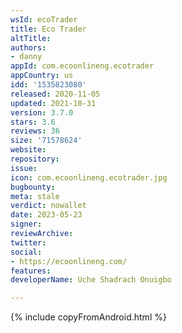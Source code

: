 ```yaml
---
wsId: ecoTrader
title: Eco Trader
altTitle: 
authors:
- danny
appId: com.ecoonlineng.ecotrader
appCountry: us
idd: '1535823080'
released: 2020-11-05
updated: 2021-10-31
version: 3.7.0
stars: 3.6
reviews: 36
size: '71578624'
website: 
repository: 
issue: 
icon: com.ecoonlineng.ecotrader.jpg
bugbounty: 
meta: stale
verdict: nowallet
date: 2023-05-23
signer: 
reviewArchive: 
twitter: 
social:
- https://ecoonlineng.com/
features: 
developerName: Uche Shadrach Onuigbo

---
```


{% include copyFromAndroid.html %}